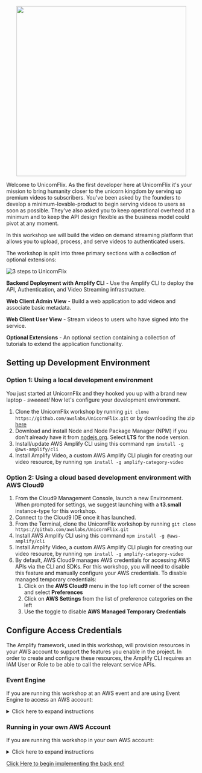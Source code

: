 <p align="center">
  <img src="https://www.amplify-video.com/unicornflix/logo.png" width="450">
</p>

Welcome to UnicornFlix. As the first developer here at UnicornFlix it's your mission to bring humanity closer to the unicorn kingdom by serving up premium videos to subscribers. You've been asked by the founders to develop a minimum-lovable-product to begin serving videos to users as soon as possible. They've also asked you to keep operational overhead at a minimum and to keep the API design flexible as the business model could pivot at any moment.

In this workshop we will build the video on demand streaming platform that allows you to upload, process, and serve videos to authenticated users.

The workshop is split into three primary sections with a collection of optional extensions:

![3 steps to UnicornFlix](https://www.amplify-video.com/unicornflix/steps.png)

**Backend Deployment with Amplify CLI** - Use the Amplify CLI to deploy the API, Authentication, and Video Streaming infrastructure.

**Web Client Admin View** - Build a web application to add videos and associate basic metadata.

**Web Client User View** - Stream videos to users who have signed into the service.

**Optional Extensions** - An optional section containing a collection of tutorials to extend the application functionality.

## Setting up Development Environment


### Option 1: Using a local development environment

You just started at UnicornFlix and they hooked you up with a brand new laptop - _sweeeet!_ Now let's configure your development environment. 

1. Clone the UnicornFlix workshop by running `git clone https://github.com/awslabs/UnicornFlix.git` or by downloading the zip [here](https://github.com/awslabs/unicornflix/archive/master.zip)
1. Download and install Node and Node Package Manager (NPM) if you don't already have it from [nodejs.org](https://nodejs.org/en/download/). Select **LTS** for the node version.
1. Install/update AWS Amplify CLI using this command `npm install -g @aws-amplify/cli`
1. Install Amplify Video, a custom AWS Amplify CLI plugin for creating our video resource, by running `npm install -g amplify-category-video`


### Option 2: Using a cloud based development environment with AWS Cloud9

1. From the Cloud9 Management Console, launch a new Environment. When prompted for settings, we suggest launching with a **t3.small** instance-type for this workshop. 
1. Connect to the Cloud9 IDE once it has launched. 
1. From the Terminal, clone the UnicornFlix workshop by running `git clone https://github.com/awslabs/UnicornFlix.git`
1. Install AWS Amplify CLI using this command `npm install -g @aws-amplify/cli`
1. Install Amplify Video, a custom AWS Amplify CLI plugin for creating our video resource, by running `npm install -g amplify-category-video`
1. By default, AWS Cloud9 manages AWS credentials for accessing AWS APIs via the CLI and SDKs. For this workshop, you will need to disable this feature and manually configure your AWS credentials. To disable managed temporary credentials:
    1. Click on the **AWS Cloud9** menu in the top left corner of the screen and select **Preferences**
    1. Click on **AWS Settings** from the list of preference categories on the left
    1. Use the toggle to disable **AWS Managed Temporary Credentials** 


## Configure Access Credentials

The Amplify framework, used in this workshop, will provision resources in your AWS account to support the features you enable in the project. In order to create and configure these resources, the Amplify CLI requires an IAM User or Role to be able to call the relevant service APIs. 

### Event Engine

If you are running this workshop at an AWS event and are using Event Engine to access an AWS account:

<details>
    <summary>Click here to expand instructions</summary>

1. Obtain your hash from the event lead and visit https://dashboard.eventengine.run/login
1. Login in using your hash and click on the use console button
1. A popover will appear with your AWS console access federation link and AWS CLI profile links
1. In a terminal (either on your laptop or in Cloud9, depending on how you are deploying the workshop) run the command `aws --profile ee configure`
1. Copy and paste the Access Key and Secret Access Key values from the Event Engine popover into the terminal when prompted. 
1. Set the default region to the region you are deploying this workshop in to.
1. Leave the default output format as default.
1. Open up your AWS profile folder on your computer ( `~/.aws/` for Mac and Linux and `C:\Users\USERNAME \.aws\` for windows)
1. Edit the `credentials` file in this folder, adding in the **aws_session_token** field to the ee profile, like so (copying the values from the popover in event engine). Please note that the credentials file is all lowercase (in Event Engine it is uppercase).
    ```
    [ee]
    aws_access_key_id = XXXXXXXXXXXXXXXX
    aws_secret_access_key = XXXXXXXXXXXXXXXXXXXXXXXXX
    aws_session_token = XXXXXXXXXXXXXXXXXXXXXXXXXXXXXXXXXXXXXXXXXXXXXXXXXX
    ```
1. Edit your `config` file by adding default values (changing your region to the assigned region of your event)
    ```
    [ee]
    region = us-west-2
    output = json
    ```
1. When running `amplify init` choose the newly created profile called `ee` (**Note:** please don't select default)
</details>

### Running in your own AWS Account

If you are running this workshop in your own AWS account:

<details>
    <summary>Click here to expand instructions</summary>
1. To operate this workshop, you will need an IAM User with access to the following services:
    - AWS Elemental MediaConvert
    - AWS CloudFormation
    - AWS IAM
    - Amazon S3
    - AWS Amplify
    - AWS Lambda
    - AWS AppSync
Click here for a sample IAM policy
1. Once you have created an IAM User for use in the workshop, open a terminal (either on your laptop or in Cloud9, depending on how you are deploying the workshop) and run the command `aws --profile ee configure`
1. Enter the Access Key and Secret Access Key for the IAM User you just created
1. Set the default region to the region you are deploying the UnicornFlix environment into
1. Leave the default output format to the default value


</details>





[Click Here to begin implementing the back end!](./documentation/Backend.md)
